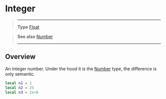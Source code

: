 # Integer

> --------------------- ------------------------------------------------------------------------------------------
> __Type__              [Float](/type/Integer/index.md)

> __See also__          [Number](https://docs.coronalabs.com/api/type/Number.html)
> --------------------- ------------------------------------------------------------------------------------------

## Overview

An integer number. Under the hood it is the [Number](https://docs.coronalabs.com/api/type/Number.html) type, the difference is only semantic.

```lua
local n1 = 1
local n2 = 25
local n3 = 2e+8
```